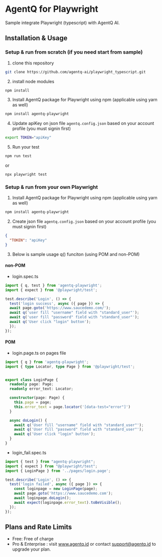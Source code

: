 # AgentQ for Playwright

Sample integrate Playwright (typescript) with AgentQ AI.

## Installation & Usage

### Setup & run from scratch (if you need start from sample)

1. clone this repository
```bash
git clone https://github.com/agentq-ai/playwright_typescript.git
```

2. install node modules 
```bash
npm install
```

3. Install AgentQ package for Playwright using npm (applicable using yarn as well)
```bash
npm install agentq-playwright
```

4. Update apiKey on json file `agentq.config.json` based on your account profile (you must signin first)
```bash
export TOKEN="apiKey"
```

5. Run your test
```bash
npm run test
```
or
```bash
npx playwright test
```


### Setup & run from your own Playwright

1. Install AgentQ package for Playwright using npm (applicable using yarn as well)
```bash
npm install agentq-playwright
```

2. Create json file `agentq.config.json` based on your account profile (you must signin first)
```json
{
  "TOKEN": "apiKey"
}
```

3. Below is sample usage q() funciton (using POM and non-POM)

#### non-POM

- login.spec.ts
```typescript
import { q, test } from 'agentq-playwright';
import { expect } from '@playwright/test';

test.describe('Login', () => {
  test('login success', async ({ page }) => {
  await page.goto('https://www.saucedemo.com/');
  await q('user fill "username" field with "standard_user"');
  await q('user fill "password" field with "standard_user"');
  await q('User click "login" button');
  });
});
```


#### POM

- login.page.ts on pages file
```typescript
import { q } from 'agentq-playwright';
import { type Locator, type Page } from '@playwright/test';


export class LoginPage {
  readonly page: Page;
  readonly error_text: Locator;

  constructor(page: Page) {
    this.page = page;
    this.error_text = page.locator('[data-test="error"]')
  }

  async doLogin() {
    await q('User fill "username" field with "standard_user"');
    await q('User fill "password" field with "standard_user"');
    await q('User click "login" button');
  }
}
```

- login_fail.spec.ts
```typescript
import { test } from "agentq-playwright";
import { expect } from "@playwright/test";
import { LoginPage } from '../pages/login.page';

test.describe('Login', () => {
  test('login failed', async ({ page }) => {
    const loginpage = new LoginPage(page);
    await page.goto('https://www.saucedemo.com');
    await loginpage.doLogin();
    await expect(loginpage.error_text).toBeVisible();
  });
});
```

## Plans and Rate Limits

- Free: Free of charge
- Pro & Enterprise : visit www.agentq.id
  or contact support@agentq.id to upgrade your plan.